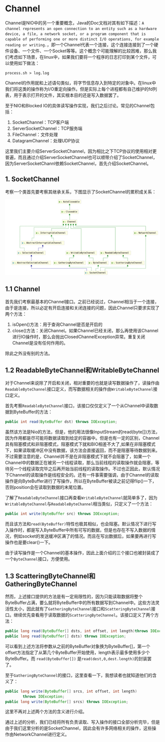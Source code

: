 # Channel

Channel是NIO中的另一个重要概念，Java的Doc文档对其有如下描述：`A channel represents an open connection to an entity such as a hardware device, a file, a network socket, or a program component that is capable of performing one or more distinct I/O operations, for example reading or writing.`，即一个Channel代表一个连接，这个连接连接到了一个硬件设备、一个文件、一个Socket等等。这个概念个可能理解的比较困难，那么我们考虑如下场景，在linux中，如果我们要将一个程序的日志打印到某个文件，可以使用如下做法：

```shell
process.sh > log.log
```

Channel的作用就和上述语句类似，将字节信息存入到特定的对象中。在linux中我们将这类的操作称为I/O重定向操作。但是实际上每个进程都有自己维护的fd列表，用于表示打开的文件，其实根本目的还是写入数据罢了。

至于NIO和Blocked IO的具体读写操作实现，我们之后讨论。常见的Channel包括：

1. SocketChannel：TCP客户端
2. ServerSocketChannel：TCP服务端
3. FileChannel：文件处理
4. DatagramChannel：处理UDP协议

这里我们主要介绍ServerSocketChannel，因为相比之下TCP协议的使用相对更普遍，而且通过介绍ServerSocketChannel也可以顺带介绍了SocketChannel，因为ServerSocketChannl依赖SocketChannel，首先介绍SocketChannel。

## 1. SocketChannel

考察一个类首先要考察其继承关系，下图显示了SocketChannel的累积成关系：

![SocketChannel类继承关系](./SocketChannel类继承关系.png)

## 1.1 Channel

首先我们考察最基本的Channel接口。之前已经说过，Channel相当于一个连接，由于是连接，所以必定有开启连接和关闭连接的问题，因此Channel只要求实现了两个方法：

1. isOpen()方法：用于查询Channel是否是开启的
2. close()方法：关闭Channel。如果Channel已经关闭，那么再使用该Channel进行IO操作时，那么会抛出ClosedChannelException异常。重复关闭Channel是没有任何作用的。

除此之外没有别的方法。

## 1.2 ReadableByteChannel和WritableByteChannel

对于Channel来说除了开启和关闭，相对重要的也就是读写数据操作了，读操作由`ReadableByteChannel`接口定义，而写数据相关的操作由`WritableByteChannel`接口定义。

首先考察`ReadableByteChannel`接口，该接口仅仅定义了一个从Channel中读取数据到ByteBuffer的方法：

```java
public int read(ByteBuffer dst) throws IOException;
```

虽然该方法是Nio的方法，但是，他的用法很像InputStream的read(byte[])方法，因为作用都是尽可能将数据读取到给定的容器中。但是也有一定的区别，Channel具有阻塞模式和非阻塞模式，阻塞模式下就和BIO相差不大了,如果在非阻塞模式下，如果读取缓冲区中没有数据，该方法会直接返回，而不是阻塞等待数据到来。不过需要注意的是，Channel并不是在非阻塞模式下就不会阻塞了，如果一个Channel中的数据正在被另一个线程读取，那么当前线程的读取操作就会阻塞，等待另一个线程读取完毕之后再开始当前线程的读取操作。不过也正因此，默认情况下Channel的读取操作是线程安全的。还有一件事需要强调，由于Channel的读取操作是向ByteBuffer进行了写操作，所以在ByteBuffer被读之前记得flip()一下，否则position会在读取到数据的末尾位置。

了解了`ReadableByteChannel`接口再查看`WritableByteChannel`就简单多了，因为`WritableByteChannel`与`ReadableByteChannel`相当类似，只定义了一个方法：

```java
public int write(ByteBuffer src) throws IOException;
```

而且该方法和`read(ByteBuffer)`特性也极其相似，也会阻塞。默认情况下进行写入操作时，都是写入ByteBuffer中所有可写的数据，但是也存在不写入数据的情况，例如socket的发送缓冲区满了的情况。而且在写出数据后，如果要再进行写操作也是要clear()一下。

由于读写操作是一个Channel的基本操作，因此上面介绍的三个接口也被封装成了一个`ByteChannel`接口，方便使用。

## 1.3 ScatteringByteChannel和GatheringByteChannel

然而，上述接口提供的方法是有一定局限性的，因为只能读取数据将整个ByteBuffer占满，要么就将ByteBuffer中的所有数据写到Channel中。这些方法灵活性太小，因此就有了`GatheringByteChannel`接口和`ScatteringByteChannel`接口。继续优先查看用于读取数据的`ScatteringByteChannel`。该接口定义了两个方法：

```java
public long read(ByteBuffer[] dsts, int offset, int length)throws IOException;
public long read(ByteBuffer[] dsts) throws IOException;
```

可以看到上述方法将参数从之前的ByteBuffer对象换为ByteBuffer[]，第一个offset方法指定了从第几个ByteBuffer开始使用，length表示最多使用多少个ByteBuffer。而 `read(ByteBuffer[])` 是`read(dest,0,dest.length)`的封装罢了。

至于`GatheringByteChannel`的接口，这里查看一下，我想读者也就知道他们的含义了：

```java
public long write(ByteBuffer[] srcs, int offset, int length)
        throws IOException;
public long write(ByteBuffer[] srcs) throws IOException;
```

这里不再对上述两个方法的含义进行介绍。

通过上述的分析，我们已经将所有负责读取、写入操作的接口全部分析完毕，但是由于我们这里分析的是SocketChannel，因此会有许多网络相关的操作，这些操作由NetworkChannel进行定义。
